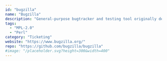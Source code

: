 ```yaml
---
id: "bugzilla"
name: "Bugzilla"
description: "General-purpose bugtracker and testing tool originally developed and used by the Mozilla project."
tags:
  - "MPL-2.0"
  - "Perl"
category: "Ticketing"
website: "https://www.bugzilla.org/"
repo: "https://github.com/bugzilla/bugzilla"
#image: "/placeholder.svg?height=300&width=400"
---
```


